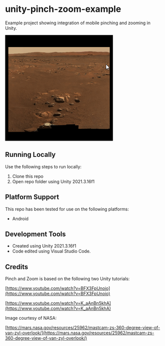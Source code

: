 # unity-pinch-zoom-example
Example project showing integration of mobile pinching and zooming in Unity.

![drag and pinch zoom](https://github.com/mklewandowski/unity-pinch-zoom-example/blob/main/Assets/Images/pinch-zoom.gif?raw=true)

## Running Locally
Use the following steps to run locally:
1. Clone this repo
2. Open repo folder using Unity 2021.3.16f1

## Platform Support
This repo has been tested for use on the following platforms:
- Android

## Development Tools
- Created using Unity 2021.3.16f1
- Code edited using Visual Studio Code.

## Credits
Pinch and Zoom is based on the following two Unity tutorials:

[https://www.youtube.com/watch?v=BFX3FpUnoio](https://www.youtube.com/watch?v=BFX3FpUnoio)

[https://www.youtube.com/watch?v=K_aAnBn5khA](https://www.youtube.com/watch?v=K_aAnBn5khA)

Image courtesy of NASA:

[https://mars.nasa.gov/resources/25962/mastcam-zs-360-degree-view-of-van-zyl-overlook/](https://mars.nasa.gov/resources/25962/mastcam-zs-360-degree-view-of-van-zyl-overlook/)

